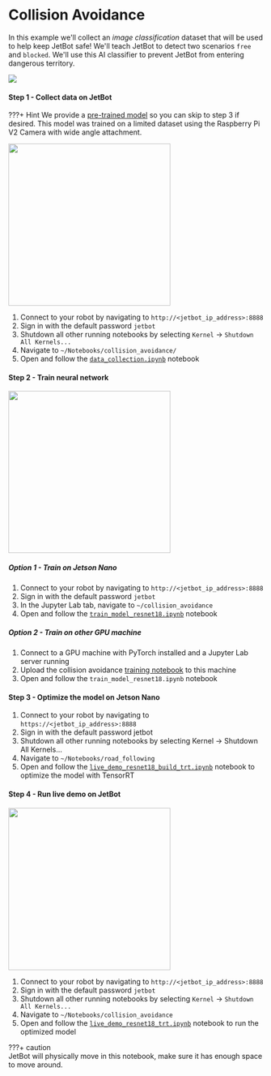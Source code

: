 # Collision Avoidance 

In this example we'll collect an *image classification* dataset that will be used to help keep
JetBot safe!  We'll teach JetBot to detect two scenarios ``free`` and ``blocked``.  We'll use this AI classifier to prevent JetBot from entering dangerous territory.

[![](http://img.youtube.com/vi/6cLk9TSgFSw/0.jpg)](http://www.youtube.com/watch?v=6cLk9TSgFSw "Launching of JetBots")

#### Step 1 - Collect data on JetBot

???+ Hint
    We provide a [pre-trained model](https://drive.google.com/open?id=1UsRax8bR3R-e-0-80KfH2zAt-IyRPtnW) so you can skip to step 3 if desired.  This model was trained on a limited dataset using the Raspberry Pi V2 Camera with wide angle attachment.

<a href="https://raw.githubusercontent.com/wiki/NVIDIA-AI-IOT/jetbot/images/JL03a_Data-Collection.png"><img src="https://raw.githubusercontent.com/wiki/NVIDIA-AI-IOT/jetbot/images/JL03a_Data-Collection.png" height="320"></a>

1. Connect to your robot by navigating to ``http://<jetbot_ip_address>:8888``
2. Sign in with the default password ``jetbot``
2. Shutdown all other running notebooks by selecting ``Kernel`` -> ``Shutdown All Kernels...``
3. Navigate to ``~/Notebooks/collision_avoidance/``
4. Open and follow the [``data_collection.ipynb``](https://github.com/NVIDIA-AI-IOT/jetbot/blob/master/notebooks/collision_avoidance/data_collection.ipynb) notebook

#### Step 2 - Train neural network

<a href="https://raw.githubusercontent.com/wiki/NVIDIA-AI-IOT/jetbot/images/JL03b_Training.png"><img src="https://raw.githubusercontent.com/wiki/NVIDIA-AI-IOT/jetbot/images/JL03b_Training.png" height="320"></a>

##### Option 1 - Train on Jetson Nano
1. Connect to your robot by navigating to ``http://<jetbot_ip_address>:8888``
2. Sign in with the default password ``jetbot``
3. In the Jupyter Lab tab, navigate to ``~/collision_avoidance``
5. Open and follow the [``train_model_resnet18.ipynb``](https://github.com/NVIDIA-AI-IOT/jetbot/blob/master/notebooks/collision_avoidance/data_collection.ipynb) notebook

##### Option 2 - Train on other GPU machine
1. Connect to a GPU machine with PyTorch installed and a Jupyter Lab server running
2. Upload the collision avoidance [training notebook](https://github.com/NVIDIA-AI-IOT/jetbot/blob/master/notebooks/collision_avoidance/train_model_resnet18.ipynb) to this machine
3. Open and follow the ``train_model_resnet18.ipynb`` notebook


#### Step 3 - Optimize the model on Jetson Nano

1. Connect to your robot by navigating to ``https://<jetbot_ip_address>:8888``
2. Sign in with the default password jetbot
3. Shutdown all other running notebooks by selecting Kernel -> Shutdown All Kernels...
4. Navigate to ``~/Notebooks/road_following``
5. Open and follow the [``live_demo_resnet18_build_trt.ipynb``](https://github.com/NVIDIA-AI-IOT/jetbot/blob/master/notebooks/collision_avoidance/live_demo_resnet18_build_trt.ipynb) notebook to optimize the model with TensorRT

#### Step 4 - Run live demo on JetBot

<a href="https://raw.githubusercontent.com/wiki/NVIDIA-AI-IOT/jetbot/images/JL03c_Live-demo.png"><img src="https://raw.githubusercontent.com/wiki/NVIDIA-AI-IOT/jetbot/images/JL03c_Live-demo.png" height="320"></a>

1. Connect to your robot by navigating to ``http://<jetbot_ip_address>:8888``
2. Sign in with the default password ``jetbot``
3. Shutdown all other running notebooks by selecting ``Kernel`` -> ``Shutdown All Kernels...``
4. Navigate to ``~/Notebooks/collision_avoidance``
5. Open and follow the [``live_demo_resnet18_trt.ipynb``](https://github.com/NVIDIA-AI-IOT/jetbot/blob/master/notebooks/collision_avoidance/live_demo_resnet18_trt.ipynb) notebook to run the optimized model

???+ caution   
    JetBot will physically move in this notebook, make sure it has enough space to move around.

 
